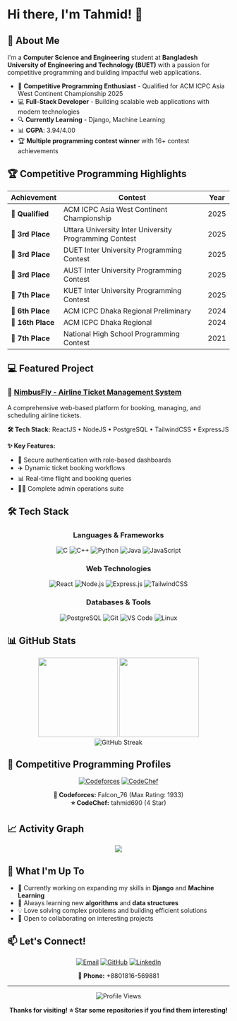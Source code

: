 # Hi there, I'm Tahmid! 👋

## 🚀 About Me

I'm a **Computer Science and Engineering** student at **Bangladesh University of Engineering and Technology (BUET)** with a passion for competitive programming and building impactful web applications.

- 🎯 **Competitive Programming Enthusiast** - Qualified for ACM ICPC Asia West Continent Championship 2025
- 💻 **Full-Stack Developer** - Building scalable web applications with modern technologies
- 🔍 **Currently Learning** - Django, Machine Learning
- 📊 **CGPA**: 3.94/4.00
- 🏆 **Multiple programming contest winner** with 16+ contest achievements

## 🏆 Competitive Programming Highlights

<div align="center">

| Achievement | Contest | Year |
|-------------|---------|------|
| 🥇 **Qualified** | ACM ICPC Asia West Continent Championship | 2025 |
| 🥉 **3rd Place** | Uttara University Inter University Programming Contest | 2025 |
| 🥉 **3rd Place** | DUET Inter University Programming Contest | 2025 |
| 🥉 **3rd Place** | AUST Inter University Programming Contest | 2025 |
| 🏅 **7th Place** | KUET Inter University Programming Contest | 2025 |
| 🏅 **6th Place** | ACM ICPC Dhaka Regional Preliminary | 2024 |
| 🏅 **16th Place** | ACM ICPC Dhaka Regional | 2024 |
| 🏅 **7th Place** | National High School Programming Contest | 2021 |


</div>

## 💻 Featured Project

### 🛫 [NimbusFly - Airline Ticket Management System](https://github.com/Tahmid690/NimbusFly)

A comprehensive web-based platform for booking, managing, and scheduling airline tickets.

**🛠️ Tech Stack:** ReactJS • NodeJS • PostgreSQL • TailwindCSS • ExpressJS

**✨ Key Features:**
- 🔐 Secure authentication with role-based dashboards
- ✈️ Dynamic ticket booking workflows
- 📊 Real-time flight and booking queries
- 👨‍💼 Complete admin operations suite

## 🛠️ Tech Stack

<div align="center">

### Languages & Frameworks
![C](https://img.shields.io/badge/C-00599C?style=for-the-badge&logo=c&logoColor=white)
![C++](https://img.shields.io/badge/C++-00599C?style=for-the-badge&logo=c%2B%2B&logoColor=white)
![Python](https://img.shields.io/badge/Python-3776AB?style=for-the-badge&logo=python&logoColor=white)
![Java](https://img.shields.io/badge/Java-ED8B00?style=for-the-badge&logo=java&logoColor=white)
![JavaScript](https://img.shields.io/badge/JavaScript-F7DF1E?style=for-the-badge&logo=javascript&logoColor=black)

### Web Technologies
![React](https://img.shields.io/badge/React-20232A?style=for-the-badge&logo=react&logoColor=61DAFB)
![Node.js](https://img.shields.io/badge/Node.js-43853D?style=for-the-badge&logo=node.js&logoColor=white)
![Express.js](https://img.shields.io/badge/Express.js-404D59?style=for-the-badge)
![TailwindCSS](https://img.shields.io/badge/Tailwind_CSS-38B2AC?style=for-the-badge&logo=tailwind-css&logoColor=white)

### Databases & Tools
![PostgreSQL](https://img.shields.io/badge/PostgreSQL-316192?style=for-the-badge&logo=postgresql&logoColor=white)
![Git](https://img.shields.io/badge/GIT-E44C30?style=for-the-badge&logo=git&logoColor=white)
![VS Code](https://img.shields.io/badge/Visual_Studio_Code-0078D4?style=for-the-badge&logo=visual%20studio%20code&logoColor=white)
![Linux](https://img.shields.io/badge/Linux-FCC624?style=for-the-badge&logo=linux&logoColor=black)

</div>

## 📊 GitHub Stats

<div align="center">
  
  <img height="180em" src="https://github-readme-stats.vercel.app/api?username=Tahmid690&show_icons=true&theme=tokyonight&include_all_commits=true&count_private=true"/>
  <img height="180em" src="https://github-readme-stats.vercel.app/api/top-langs/?username=Tahmid690&layout=compact&langs_count=7&theme=tokyonight"/>
  
</div>

<div align="center">
  
  <img src="https://github-readme-streak-stats.herokuapp.com/?user=Tahmid690&theme=tokyonight" alt="GitHub Streak" />
  
</div>

## 🎯 Competitive Programming Profiles

<div align="center">

[![Codeforces](https://img.shields.io/badge/Codeforces-445f9d?style=for-the-badge&logo=Codeforces&logoColor=white)](https://codeforces.com/profile/Falcon_76)
[![CodeChef](https://img.shields.io/badge/CodeChef-%23964B00.svg?style=for-the-badge&logo=CodeChef&logoColor=white)](https://www.codechef.com/users/tahmid690)

**🏅 Codeforces:** Falcon_76 (Max Rating: 1933)  
**⭐ CodeChef:** tahmid690 (4 Star)

</div>

## 📈 Activity Graph

<div align="center">
  
  <img src="https://github-readme-activity-graph.vercel.app/graph?username=Tahmid690&theme=tokyo-night&bg_color=1a1b27&color=58a6ff&line=58a6ff&point=58a6ff&area=true&hide_border=false" />
  
</div>

## 🌟 What I'm Up To

- 🔭 Currently working on expanding my skills in **Django** and **Machine Learning**
- 🌱 Always learning new **algorithms** and **data structures**
- 💡 Love solving complex problems and building efficient solutions
- 🤝 Open to collaborating on interesting projects

## 📫 Let's Connect!

<div align="center">

[![Email](https://img.shields.io/badge/Email-D14836?style=for-the-badge&logo=gmail&logoColor=white)](mailto:tahmidhossain690@gmail.com)
[![GitHub](https://img.shields.io/badge/GitHub-100000?style=for-the-badge&logo=github&logoColor=white)](https://github.com/Tahmid690)
[![LinkedIn](https://img.shields.io/badge/LinkedIn-0077B5?style=for-the-badge&logo=linkedin&logoColor=white)](https://www.linkedin.com/in/md-tahmid-hossain-a7a497282/)

**📱 Phone:** +8801816-569881

</div>

---

<div align="center">
  
  ![Profile Views](https://komarev.com/ghpvc/?username=Tahmid690&color=58a6ff&style=for-the-badge)
  
  **Thanks for visiting! ⭐ Star some repositories if you find them interesting!**
  
</div>
